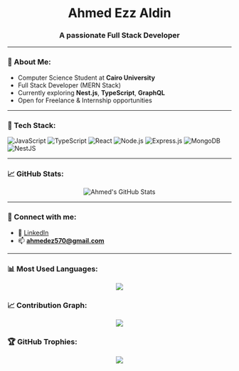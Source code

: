 <h1 align="center"> Ahmed Ezz Aldin</h1>
<h3 align="center">A passionate Full Stack Developer </h3>


---

### 💫 About Me:
-  Computer Science Student at **Cairo University** 
-  Full Stack Developer (MERN Stack)
-  Currently exploring **Nest.js**, **TypeScript**, **GraphQL**
-  Open for Freelance & Internship opportunities

---

### 🚀 Tech Stack:
![JavaScript](https://img.shields.io/badge/-JavaScript-black?style=flat-square&logo=javascript)
![TypeScript](https://img.shields.io/badge/-TypeScript-black?style=flat-square&logo=typescript)
![React](https://img.shields.io/badge/-React-black?style=flat-square&logo=react)
![Node.js](https://img.shields.io/badge/-Node.js-black?style=flat-square&logo=node.js)
![Express.js](https://img.shields.io/badge/-Express.js-black?style=flat-square&logo=express)
![MongoDB](https://img.shields.io/badge/-MongoDB-black?style=flat-square&logo=mongodb)
![NestJS](https://img.shields.io/badge/-NestJS-black?style=flat-square&logo=nestjs)

---

### 📈 GitHub Stats:
<p align="center">
  <img src="https://github-readme-stats.vercel.app/api?username=Ahmedezz570&show_icons=true&theme=radical" alt="Ahmed's GitHub Stats" />
</p>

---

### 🔗 Connect with me:
- 💼 [LinkedIn](https://www.linkedin.com/in/ahmed-ezz-aldin-384256289/)
- 📫 **ahmedez570@gmail.com**

---

### 📊 Most Used Languages:
<p align="center">
  <img src="https://github-readme-stats.vercel.app/api/top-langs/?username=Ahmedezz570&layout=compact&theme=radical" />
</p>

### 📈 Contribution Graph:
<p align="center">
  <img src="https://github-readme-activity-graph.vercel.app/graph?username=Ahmedezz570&theme=radical" />
</p>

### 🏆 GitHub Trophies:
<p align="center">
  <img src="https://github-profile-trophy.vercel.app/?username=Ahmedezz570&theme=radical&no-bg=true&margin-w=4" />
</p>


